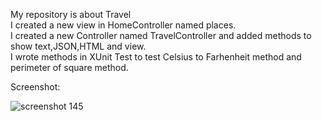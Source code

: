 My repository is about Travel <br>
I created a new view in HomeController named places.<br>
I created a new Controller named TravelController and added methods to show text,JSON,HTML and view. <br>
I wrote methods in XUnit Test to test Celsius to Farhenheit method and perimeter of square method.<br>

Screenshot:<br>

![screenshot 145](https://user-images.githubusercontent.com/42945755/52507520-67ae5a80-2bb7-11e9-9935-5db369bb6028.png)